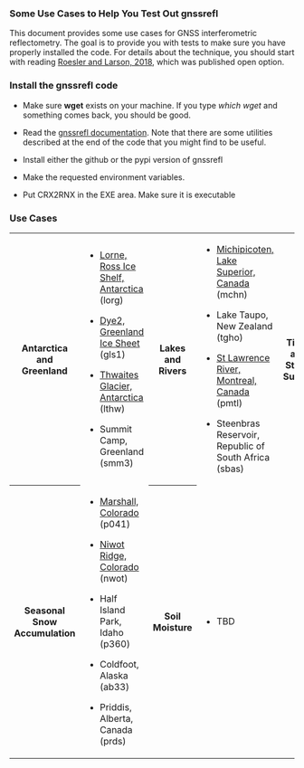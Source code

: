 ### Some Use Cases to Help You Test Out gnssrefl

This document provides some use cases for GNSS interferometric reflectometry. 
The goal is to provide you with tests to make sure you have properly installed the code. For details about the technique, 
you should start with reading [Roesler and Larson, 2018](https://link.springer.com/article/10.1007/s10291-018-0744-8), 
which was published open option.  

### Install the gnssrefl code 

* Make sure **wget** exists on your machine.  If you type *which wget* and something comes back, you should be good.

* Read the [gnssrefl documentation](https://github.com/kristinemlarson/gnssrefl). 
Note that there are some utilities described at the end of the code that you might
find to be useful.

* Install either the github or the pypi version of gnssrefl

* Make the requested environment variables. 

* Put CRX2RNX in the EXE area. Make sure it is executable

### Use Cases 

<table>
<TR>
<TH>Antarctica and Greenland</TH>
<TD>

* [Lorne, Ross Ice Shelf, Antarctica](use_cases/use_lorg.md) (lorg)

* [Dye2, Greenland Ice Sheet](use_cases/use_gls1.md) (gls1)

* [Thwaites Glacier, Antarctica](use_cases/use_lthw.md) (lthw)

* Summit Camp, Greenland (smm3)
</TD>
<TH>Lakes and Rivers</TH>
<td>

* [Michipicoten, Lake Superior, Canada](use_cases/use_mchn.md) (mchn)

* Lake Taupo, New Zealand (tgho)

* [St Lawrence River, Montreal, Canada](use_cases/pmtl_use.md) (pmtl)

* Steenbras Reservoir, Republic of South Africa (sbas)

</TD>
<TH>Tides and Storm Surges</TH>
<TD>

* Hurricane Laura (calc)

* St Michael, Alaska (at01)

* Palmer Station, Antarctica (pal2)

</TD>
</TR>

<TR>
<TH>Seasonal Snow Accumulation</TH>
<TD>

* [Marshall, Colorado](use_cases/use_p041.md) (p041)

* [Niwot Ridge, Colorado](use_cases/use_nwot.md) (nwot)

* Half Island Park, Idaho (p360)

* Coldfoot, Alaska (ab33)

* Priddis, Alberta, Canada (prds)

</TD>
<TH>Soil Moisture</TH>

<TD>

* TBD

</TD>

</TR>
</Table>


